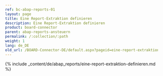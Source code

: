 ```yaml
---
ref: bc-abap-reports-01
layout: page
title: Eine Report-Extraktion definieren
description: Eine Report-Extraktion definieren
product: board-connector
parent: abap-reports-ansteuern
permalink: /:collection/:path
weight: 1
lang: de_DE
old_url: /BOARD-Connector-DE/default.aspx?pageid=eine-report-extraktion-definieren
---
```


{% include _content/de/abap_reports/eine-report-extraktion-definieren.md %}
